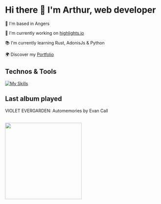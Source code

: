 # Hi there 👋 I'm Arthur, web developer

📍 I'm based in Angers

🚀 I'm currently working on [highlights.io](https://github.com/abroudoux/highlights.io.git)

📚 I'm currently learning Rust, AdonisJs & Python

🌍 Discover my [Portfolio](https://abroudoux-portfolio.vercel.app/)

## Technos & Tools

[![My Skills](https://skillicons.dev/icons?i=js,typescript,scss,react,tailwind,nestjs,git,bash,nodejs,mongodb,rust,python,postman,docker,postgres,laravel&perline=8)](https://skillicons.dev)

## Last album played

<div>
    <p>VIOLET EVERGARDEN: Automemories by Evan Call</p>
    <br>
    <img style="width: 250px;" src="https://i.scdn.co/image/ab67616d0000b2731cd127473c1065dceecb92d1"/>
</div>
